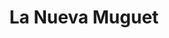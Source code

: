 ---
title: "La Nueva Muguet"
url: /ciudad-autonoma-de-buenos-aires/la-nueva-muguet/
shop: Bäckerei
---
